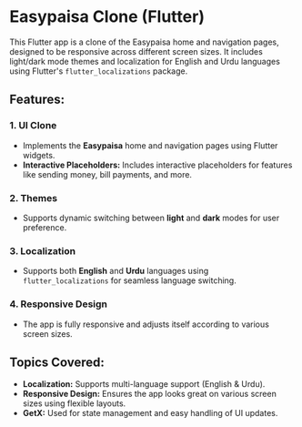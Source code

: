 # Easypaisa Clone (Flutter)

This Flutter app is a clone of the Easypaisa home and navigation pages, designed to be responsive across different screen sizes. It includes light/dark mode themes and localization for English and Urdu languages using Flutter's `flutter_localizations` package.

## Features:

### 1. **UI Clone**
- Implements the **Easypaisa** home and navigation pages using Flutter widgets.
- **Interactive Placeholders:** Includes interactive placeholders for features like sending money, bill payments, and more.

### 2. **Themes**
- Supports dynamic switching between **light** and **dark** modes for user preference.

### 3. **Localization**
- Supports both **English** and **Urdu** languages using `flutter_localizations` for seamless language switching.

### 4. **Responsive Design**
- The app is fully responsive and adjusts itself according to various screen sizes.

## Topics Covered:
- **Localization:** Supports multi-language support (English & Urdu).
- **Responsive Design:** Ensures the app looks great on various screen sizes using flexible layouts.
- **GetX:** Used for state management and easy handling of UI updates.

